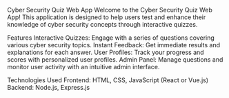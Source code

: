 

Cyber Security Quiz Web App
Welcome to the Cyber Security Quiz Web App! This application is designed to help users test and enhance their knowledge of cyber security concepts through interactive quizzes.

Features
Interactive Quizzes: Engage with a series of questions covering various cyber security topics.
Instant Feedback: Get immediate results and explanations for each answer.
User Profiles: Track your progress and scores with personalized user profiles.
Admin Panel: Manage questions and monitor user activity with an intuitive admin interface.

Technologies Used
Frontend: HTML, CSS, JavaScript (React or Vue.js)
Backend: Node.js, Express.js
